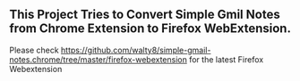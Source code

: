 ## This Project Tries to Convert Simple Gmil Notes from Chrome Extension to Firefox WebExtension.

Please check https://github.com/walty8/simple-gmail-notes.chrome/tree/master/firefox-webextension for the latest Firefox Webextension
